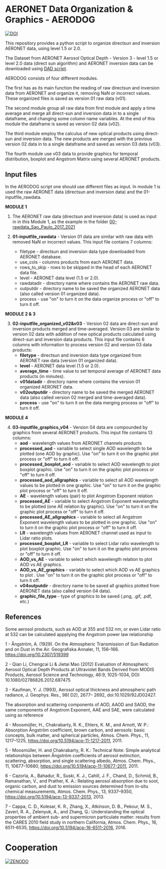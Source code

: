 # AERONET Data Organization & Graphics - AERODOG

[![DOI](https://zenodo.org/badge/440164026.svg)](https://zenodo.org/badge/latestdoi/440164026)

This repository provides a python script to organize directsun and inversion AERONET data, using level 1.5 or 2.0. 

The Dataset from AERONET Aerosol Optical Depth - Version 3 - level 1.5 or level 2.0 data (direct sun algorithm) and AERONET inversion data can be downloaded using [DAD script](https://github.com/inciteleal/dad_download_aeronet_data).

AERODOG consists of four different modules. 

The first has as its main function the reading of raw directsun and inversion data from AERONET and organize it, removing NaN or incorrect values.
These organized files is saved as version 01 raw data (v01).

The second module group all raw data from first module and apply a time average and merge all direct-sun and inversion data in to a single dataframe, and changing some column name variables. At the end of this module the dataframe is saved as version 02 data (v02).

The third module employ the calculus of new optical products using direct-sun and inversion data. The new products are merged with the previous version 02 data in to a single dataframe and saved as version 03 data (v03). 

The fourth module use v03 data to provide graphics for temporal distribution, boxplot and Angstrom Matrix using several AERONET products.

## Input files

In the AERODOG script one should use different files as input. In module 1 is used the raw AERONET data (directsun and inversion data) and the 01-inputfile_rawdata.

**MODULE 1**

1. The AERONET raw data (directsun and inversion data) is used as input in in this Module 1, as the example in the folder [00-rawdata_Sao_Paulo_2017_2021](https://github.com/inciteleal/aerodog_incite/tree/master/00-rawdata_Sao_Paulo_2017_2021)

2. **01-inputfile_rawdata** - Version 01 data are similar with raw data with removed NaN or incorrect values. This input file contains 7 columns:
   - filetype - directsun and inversion data type downloaded from AERONET database.
   - use_cols - columns products from each AERONET data.
   - rows_to_skip - rows to be skipped in the head of each AERONET data file.
   - level - AERONET data level (1.5 or 2.0).
   - rawdatadir - directory name where contains the AERONET raw data.
   - outputdir - directory name to be saved the organized AERONET data (also called version 01 organized data).
   - process - use "on" to turn it on the data organize process or "off" to turn it off.

**MODULE 2 & 3**

3. **02-inputfile_organized_v02&v03** - Version 02 data are direct-sun and inversion products merged and time-averaged. Version 03 are similar to version 02 data with addition of new optical products calculated using direct-sun and inversion data products. This input file contains 6 columns with information to process version 02 and version 03 data products:
   - **filetype** - directsun and inversion data type organized from AERONET raw data (version 01 organized data). 
   - **level** - AERONET data level (1.5 or 2.0).
   - **average_time** - time value to set temporal average of AERONET data products (in minutes).
   - **v01datadir** - directory name where contains the version 01 organized AERONET data.
   - **v02outputdir** - directory name to be saved the merged AERONET data (also called version 02 merged and time-averaged data).
   - **process** - use "on" to turn it on the data merging process or "off" to turn it off.

**MODULE 4**

4. **03-inputfile_graphics_v04** - Version 04 data are compounded by graphics from several AERONET products. This input file contains 13 columns:
   - **aod** - wavelength values from AERONET channels products
   - **processed_aod** - variable to select single AOD wavelength to be plotted (one AOD by graphic). Use "on" to turn it on the graphic plot process or "off" to turn it off.
   - **processed_boxplot_aod** - variable to select AOD wavelength to plot boxplot graphic. Use "on" to turn it on the graphic plot process or "off" to turn it off.
   - **processed_aod_allgraphics** - variable to select all AOD wavelength values to be plotted in one graphic. Use "on" to turn it on the graphic plot process or "off" to turn it off.
   - **AE** - wavelength values (pair) to plot Angstrom Exponent relation
   - **processed_AE** - variable to select Angstrom Exponent wavelengths to be plotted (one AE relation by graphic). Use "on" to turn it on the graphic plot process or "off" to turn it off.
   - **processed_AE_allgraphics** - variable to select all Angstrom Exponent wavelength values to be plotted in one graphic. Use "on" to turn it on the graphic plot process or "off" to turn it off.
   - **LR** - wavelength values from AERONET channel used as input to Lidar ratio plots.
   - **processed_boxplot_LR** - variable to select Lidar ratio wavelength to plot boxplot graphic. Use "on" to turn it on the graphic plot process or "off" to turn it off.
   - **AOD_vs_AE** - variable to select which wavelength relation to plot AOD vs AE graphics.
   - **AOD_vs_AE_graphics** - variable to select which AOD vs AE graphics to plot . Use "on" to turn it on the graphic plot process or "off" to turn it off.
   - **v04outputdir** - directory name to be saved all graphics plotted from AERONET data (also called version 04 data).
   - **graphic_file_type** - type of graphics to be saved (.png, .gif, .pdf, etc.)
   
   
## References

Some aerosol products, such as AOD at 355 and 532 nm, or even Lidar ratio at 532 can be calculated appplying the Angstrom power law relationship

1 - Ångström, A. (1929). On the Atmospheric Transmission of Sun Radiation and on Dust in the Air. Geografiska Annaler, 11, 156–166. https://doi.org/10.2307/519399

2 - Qian Li, Chengcai Li & Jietai Mao (2012) Evaluation of Atmospheric Aerosol Optical Depth Products at Ultraviolet Bands Derived from MODIS Products, Aerosol Science and Technology, 46:9, 1025-1034, DOI: 10.1080/02786826.2012.687475

3 - Kaufman, Y. J. (1993), Aerosol optical thickness and atmospheric path radiance, J. Geophys. Res., 98( D2), 2677– 2692, doi:10.1029/92JD02427.

The absorption and scattering components of AOD, AAOD and SAOD, the same components of Angstrom Exponent, AAE and SAE, were calculated using as reference 

4 - Moosmüller, H., Chakrabarty, R. K., Ehlers, K. M., and Arnott, W. P.: Absorption Ångström coefficient, brown carbon, and aerosols: basic concepts, bulk matter, and spherical particles, Atmos. Chem. Phys., 11, 1217–1225, https://doi.org/10.5194/acp-11-1217-2011, 2011.

5 - Moosmüller, H. and Chakrabarty, R. K.: Technical Note: Simple analytical relationships between Ångström coefficients of aerosol extinction, scattering, 
absorption, and single scattering albedo, Atmos. Chem. Phys., 11, 10677–10680, https://doi.org/10.5194/acp-11-10677-2011, 2011.

6 - Cazorla, A., Bahadur, R., Suski, K. J., Cahill, J. F., Chand, D., Schmid, B., Ramanathan, V., and Prather, K. A.: Relating aerosol absorption due to soot, organic carbon, and dust to emission sources determined from in-situ chemical measurements, Atmos. Chem. Phys., 13, 9337–9350, 
https://doi.org/10.5194/acp-13-9337-2013, 2013.

7 - Cappa, C. D., Kolesar, K. R., Zhang, X., Atkinson, D. B., Pekour, M. S., Zaveri, R. A., Zelenyuk, A., and Zhang, Q.: Understanding the optical properties of ambient sub- and supermicron particulate matter: results from the CARES 2010 field study in northern California, Atmos. Chem. Phys., 16, 6511–6535, 
https://doi.org/10.5194/acp-16-6511-2016, 2016.

# Cooperation

<div style="text-align: left;margin-top: 1em;">
   <a href="https://zenodo.org/"><img src="https://about.zenodo.org/static/img/logos/zenodo-gradient-round.svg" alt="ZENODO"></a>
</div>

